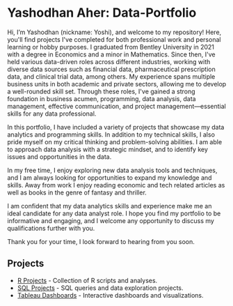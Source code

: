 # Yashodhan Aher: Data-Portfolio

Hi, I’m Yashodhan (nickname: Yoshi), and welcome to my repository! Here, you'll find projects I've completed for both professional work and personal learning or hobby purposes. I graduated from Bentley University in 2021 with a degree in Economics and a minor in Mathematics. Since then, I've held various data-driven roles across different industries, working with diverse data sources such as financial data, pharmaceutical prescription data, and clinical trial data, among others. My experience spans multiple business units in both academic and private sectors, allowing me to develop a well-rounded skill set. Through these roles, I've gained a strong foundation in business acumen, programming, data analysis, data management, effective communication, and project management—essential skills for any data professional.

In this portfolio, I have included a variety of projects that showcase my data analytics and programming skills. In addition to my technical skills, I also pride myself on my critical thinking and problem-solving abilities. I am able to approach data analysis with a strategic mindset, and to identify key issues and opportunities in the data.

In my free time, I enjoy exploring new data analysis tools and techniques, and I am always looking for opportunities to expand my knowledge and skills. Away from work I enjoy reading economic and tech related articles as well as books in 
the genre of fantasy and thriller. 

I am confident that my data analytics skills and experience make me an ideal candidate for any data analyst role. I hope you find my portfolio to be informative and engaging, and I welcome any opportunity to discuss my qualifications further with you.

Thank you for your time, I look forward to hearing from you soon.

## Projects

- [R Projects](R/) - Collection of R scripts and analyses.
- [SQL Projects](SQL/) - SQL queries and data exploration projects.
- [Tableau Dashboards](Tableau/) - Interactive dashboards and visualizations.
